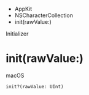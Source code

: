 

- AppKit
- NSCharacterCollection
-  init(rawValue:) 

Initializer

# init(rawValue:)

macOS

``` source
init?(rawValue: UInt)
```

